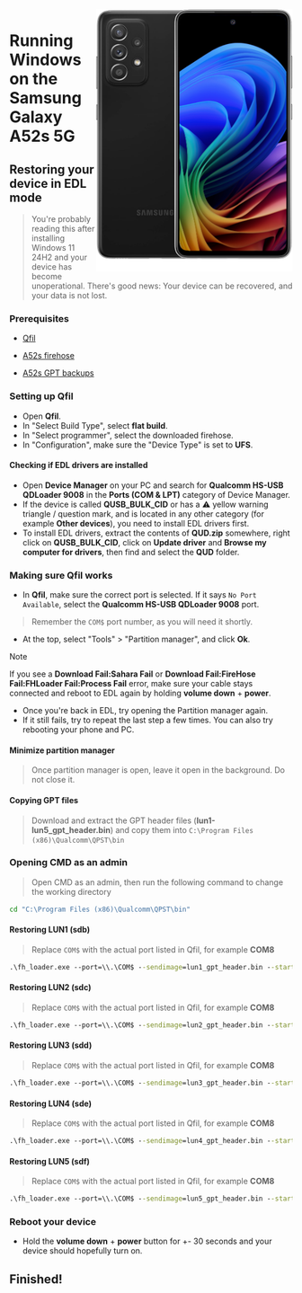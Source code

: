 <img align="right" src="https://github.com/n00b69/woa-a52s/blob/main/a52s.png" width="350" alt="Windows 11 running on a52sxq">

# Running Windows on the Samsung Galaxy A52s 5G

## Restoring your device in EDL mode
> You're probably reading this after installing Windows 11 24H2 and your device has become unoperational. There's good news: Your device can be recovered, and your data is not lost.

### Prerequisites
- [Qfil](https://github.com/n00b69/woa-betalm/releases/tag/Qfil)

- [A52s firehose](https://github.com/n00b69/woa-a52s/releases/download/Files/a52s_firehose_bit10.elf)

- [A52s GPT backups](https://github.com/n00b69/woa-a52s/releases/download/Files/a52s_GPT.zip)

### Setting up Qfil
- Open **Qfil**.
- In "Select Build Type", select **flat build**.
- In "Select programmer", select the downloaded firehose.
- In "Configuration", make sure the "Device Type" is set to **UFS**.

#### Checking if EDL drivers are installed
- Open **Device Manager** on your PC and search for **Qualcomm HS-USB QDLoader 9008** in the **Ports (COM & LPT)** category of Device Manager.
- If the device is called **QUSB_BULK_CID** or has a ⚠️ yellow warning triangle / question mark, and is located in any other category (for example **Other devices**), you need to install EDL drivers first.
- To install EDL drivers, extract the contents of **QUD.zip** somewhere, right click on **QUSB_BULK_CID**, click on **Update driver** and **Browse my computer for drivers**, then find and select the **QUD** folder.

### Making sure Qfil works
- In **Qfil**, make sure the correct port is selected. If it says `No Port Available`, select the **Qualcomm HS-USB QDLoader 9008** port.
> Remember the `COM$` port number, as you will need it shortly.
- At the top, select "Tools" > "Partition manager", and click **Ok**.
> [!Note]
> If you see a **Download Fail:Sahara Fail** or **Download Fail:FireHose Fail:FHLoader Fail:Process Fail** error, make sure your cable stays connected and reboot to EDL again by holding **volume down** + **power**.
- Once you're back in EDL, try opening the Partition manager again.
- If it still fails, try to repeat the last step a few times. You can also try rebooting your phone and PC.

#### Minimize partition manager
> Once partition manager is open, leave it open in the background. Do not close it.

#### Copying GPT files
> Download and extract the GPT header files (**lun1-lun5_gpt_header.bin**) and copy them into `C:\Program Files (x86)\Qualcomm\QPST\bin`

### Opening CMD as an admin
> Open CMD as an admin, then run the following command to change the working directory
```cmd
cd "C:\Program Files (x86)\Qualcomm\QPST\bin"
```

#### Restoring LUN1 (sdb)
> Replace `COM$` with the actual port listed in Qfil, for example **COM8**
```cmd
.\fh_loader.exe --port=\\.\COM$ --sendimage=lun1_gpt_header.bin --start_sector=0 --lun=1 --noprompt --showpercentagecomplete --zlpawarehost=1 --memoryname=ufs
```

#### Restoring LUN2 (sdc)
> Replace `COM$` with the actual port listed in Qfil, for example **COM8**
```cmd
.\fh_loader.exe --port=\\.\COM$ --sendimage=lun2_gpt_header.bin --start_sector=0 --lun=2 --noprompt --showpercentagecomplete --zlpawarehost=1 --memoryname=ufs
```

#### Restoring LUN3 (sdd)
> Replace `COM$` with the actual port listed in Qfil, for example **COM8**
```cmd
.\fh_loader.exe --port=\\.\COM$ --sendimage=lun3_gpt_header.bin --start_sector=0 --lun=3 --noprompt --showpercentagecomplete --zlpawarehost=1 --memoryname=ufs
```

#### Restoring LUN4 (sde)
> Replace `COM$` with the actual port listed in Qfil, for example **COM8**
```cmd
.\fh_loader.exe --port=\\.\COM$ --sendimage=lun4_gpt_header.bin --start_sector=0 --lun=4 --noprompt --showpercentagecomplete --zlpawarehost=1 --memoryname=ufs
```

#### Restoring LUN5 (sdf)
> Replace `COM$` with the actual port listed in Qfil, for example **COM8**
```cmd
.\fh_loader.exe --port=\\.\COM$ --sendimage=lun5_gpt_header.bin --start_sector=0 --lun=5 --noprompt --showpercentagecomplete --zlpawarehost=1 --memoryname=ufs
```

### Reboot your device
- Hold the **volume down** + **power** button for +- 30 seconds and your device should hopefully turn on.

## Finished!


















